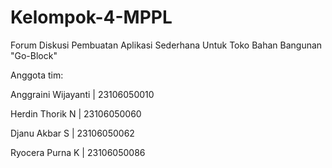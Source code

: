 # Kelompok-4-MPPL
Forum Diskusi Pembuatan Aplikasi Sederhana Untuk Toko Bahan Bangunan "Go-Block"

Anggota tim:

Anggraini Wijayanti    |   23106050010

Herdin Thorik N        |   23106050060

Djanu Akbar S          |   23106050062

Ryocera Purna K        |   23106050086
